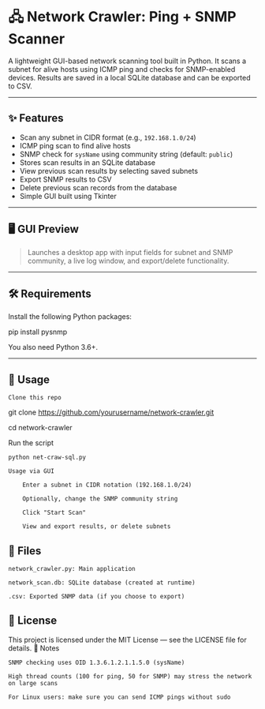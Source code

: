 

# 🖧 Network Crawler: Ping + SNMP Scanner

A lightweight GUI-based network scanning tool built in Python. It scans a subnet for alive hosts using ICMP ping and checks for SNMP-enabled devices. Results are saved in a local SQLite database and can be exported to CSV.

---

## ✨ Features

- Scan any subnet in CIDR format (e.g., `192.168.1.0/24`)
- ICMP ping scan to find alive hosts
- SNMP check for `sysName` using community string (default: `public`)
- Stores scan results in an SQLite database
- View previous scan results by selecting saved subnets
- Export SNMP results to CSV
- Delete previous scan records from the database
- Simple GUI built using Tkinter

---

## 🖥️ GUI Preview

> Launches a desktop app with input fields for subnet and SNMP community, a live log window, and export/delete functionality.

---

## 🛠 Requirements

Install the following Python packages:

pip install pysnmp

You also need Python 3.6+.

---

## 🚀 Usage

    Clone this repo

git clone https://github.com/yourusername/network-crawler.git

cd network-crawler

Run the script

    python net-craw-sql.py

    Usage via GUI

        Enter a subnet in CIDR notation (192.168.1.0/24)

        Optionally, change the SNMP community string

        Click "Start Scan"

        View and export results, or delete subnets

## 📁 Files

    network_crawler.py: Main application

    network_scan.db: SQLite database (created at runtime)

    .csv: Exported SNMP data (if you choose to export)

## 📝 License

This project is licensed under the MIT License — see the LICENSE file for details.
📌 Notes

    SNMP checking uses OID 1.3.6.1.2.1.1.5.0 (sysName)

    High thread counts (100 for ping, 50 for SNMP) may stress the network on large scans

    For Linux users: make sure you can send ICMP pings without sudo
